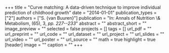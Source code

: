 +++
title = "Curve matching: A data-driven technique to improve individual prediction of childhood growth"
date = "2014-01-01"
publication_types = ["2"]
authors = ["S. {van Buuren}"]
publication = "In: Annals of Nutrition \\& Metabolism, (65), 3, _pp. 227--233_"
abstract = ""
abstract_short = ""
image_preview = ""
selected = false
projects = []
tags = []
url_pdf = ""
url_preprint = ""
url_code = ""
url_dataset = ""
url_project = ""
url_slides = ""
url_video = ""
url_poster = ""
url_source = ""
math = true
highlight = true
[header]
image = ""
caption = ""
+++
